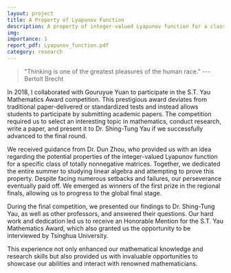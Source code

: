 ```yaml
---
layout: project
title: A Property of Lyapunov Function
description: A property of integer-valued Lyapunov function for a class of totally nonnegative matrices
img: 
importance: 1
report_pdf: Lyapunov_function.pdf
category: research
---
```

> "Thinking is one of the greatest pleasures of the human race." --- Bertolt Brecht

In 2018, I collaborated with Gouruyue Yuan to participate in the S.T. Yau Mathematics Award competition. This prestigious award deviates from traditional paper-delivered or standardized tests and instead allows students to participate by submitting academic papers. The competition required us to select an interesting topic in mathematics, conduct research, write a paper, and present it to Dr. Shing-Tung Yau if we successfully advanced to the final round.

We received guidance from Dr. Dun Zhou, who provided us with an idea regarding the potential properties of the integer-valued Lyapunov function for a specific class of totally nonnegative matrices. Together, we dedicated the entire summer to studying linear algebra and attempting to prove this property. Despite facing numerous setbacks and failures, our perseverance eventually paid off. We emerged as winners of the first prize in the regional finals, allowing us to progress to the global final stage.

During the final competition, we presented our findings to Dr. Shing-Tung Yau, as well as other professors, and answered their questions. Our hard work and dedication led us to receive an Honorable Mention for the S.T. Yau Mathematics Award, which also granted us the opportunity to be interviewed by Tsinghua University.

This experience not only enhanced our mathematical knowledge and research skills but also provided us with invaluable opportunities to showcase our abilities and interact with renowned mathematicians.